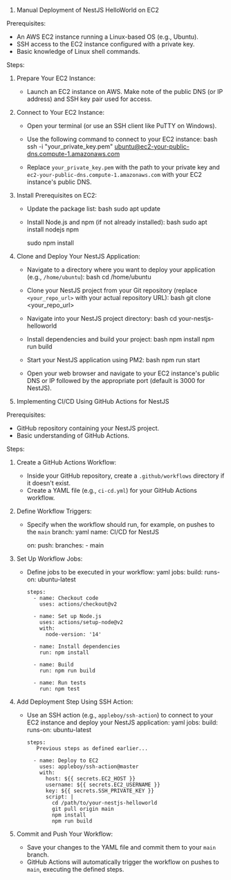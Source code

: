  1. Manual Deployment of NestJS HelloWorld on EC2

 Prerequisites:
- An AWS EC2 instance running a Linux-based OS (e.g., Ubuntu).
- SSH access to the EC2 instance configured with a private key.
- Basic knowledge of Linux shell commands.

 Steps:

1. Prepare Your EC2 Instance:
   - Launch an EC2 instance on AWS. Make note of the public DNS (or IP address) and SSH key pair used for access.

2. Connect to Your EC2 Instance:
   - Open your terminal (or use an SSH client like PuTTY on Windows).
   - Use the following command to connect to your EC2 instance:
     bash
     ssh -i "your_private_key.pem" ubuntu@ec2-your-public-dns.compute-1.amazonaws.com
     
   - Replace `your_private_key.pem` with the path to your private key and `ec2-your-public-dns.compute-1.amazonaws.com` with your EC2 instance's public DNS.

3. Install Prerequisites on EC2:
   - Update the package list:
     bash
     sudo apt update
     
   - Install Node.js and npm (if not already installed):
     bash
     sudo apt install nodejs npm
     
     sudo npm install 
     

4. Clone and Deploy Your NestJS Application:
   - Navigate to a directory where you want to deploy your application (e.g., `/home/ubuntu`):
     bash
     cd /home/ubuntu
     
   - Clone your NestJS project from your Git repository (replace `<your_repo_url>` with your actual repository URL):
     bash
     git clone <your_repo_url>
     
   - Navigate into your NestJS project directory:
     bash
     cd your-nestjs-helloworld
     
   - Install dependencies and build your project:
     bash
     npm install
     npm run build
     
   - Start your NestJS application using PM2:
     bash
     npm run start
     


   - Open your web browser and navigate to your EC2 instance's public DNS or IP followed by the appropriate port (default is 3000 for NestJS).

 2. Implementing CI/CD Using GitHub Actions for NestJS

 Prerequisites:
- GitHub repository containing your NestJS project.
- Basic understanding of GitHub Actions.

 Steps:

1. Create a GitHub Actions Workflow:
   - Inside your GitHub repository, create a `.github/workflows` directory if it doesn't exist.
   - Create a YAML file (e.g., `ci-cd.yml`) for your GitHub Actions workflow.

2. Define Workflow Triggers:
   - Specify when the workflow should run, for example, on pushes to the `main` branch:
     yaml
     name: CI/CD for NestJS

     on:
       push:
         branches:
           - main
     

3. Set Up Workflow Jobs:
   - Define jobs to be executed in your workflow:
     yaml
     jobs:
       build:
         runs-on: ubuntu-latest

         steps:
           - name: Checkout code
             uses: actions/checkout@v2

           - name: Set up Node.js
             uses: actions/setup-node@v2
             with:
               node-version: '14'

           - name: Install dependencies
             run: npm install

           - name: Build
             run: npm run build

           - name: Run tests
             run: npm test
     

4. Add Deployment Step Using SSH Action:
   - Use an SSH action (e.g., `appleboy/ssh-action`) to connect to your EC2 instance and deploy your NestJS application:
     yaml
     jobs:
       build:
         runs-on: ubuntu-latest

         steps:
            Previous steps as defined earlier...

           - name: Deploy to EC2
             uses: appleboy/ssh-action@master
             with:
               host: ${{ secrets.EC2_HOST }}
               username: ${{ secrets.EC2_USERNAME }}
               key: ${{ secrets.SSH_PRIVATE_KEY }}
               script: |
                 cd /path/to/your-nestjs-helloworld
                 git pull origin main
                 npm install
                 npm run build

6. Commit and Push Your Workflow:
   - Save your changes to the YAML file and commit them to your `main` branch.
   - GitHub Actions will automatically trigger the workflow on pushes to `main`, executing the defined steps.
